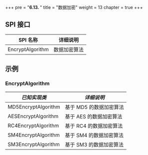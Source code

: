 +++
pre = "<b>6.13. </b>"
title = "数据加密"
weight = 13
chapter = true
+++

## SPI 接口

| SPI 名称         | 详细说明     |
| ---------------- | ------------ |
| EncryptAlgorithm | 数据加密算法 |

## 示例

### EncryptAlgorithm

| *已知实现类*         | *详细说明*             |
| ------------------- | --------------------- |
| MD5EncryptAlgorithm | 基于 MD5 的数据加密算法 |
| AESEncryptAlgorithm | 基于 AES 的数据加密算法 |
| RC4EncryptAlgorithm | 基于 RC4 的数据加密算法 |
| SM4EncryptAlgorithm | 基于 SM4 的数据加密算法 |
| SM3EncryptAlgorithm | 基于 SM3 的数据加密算法 |
